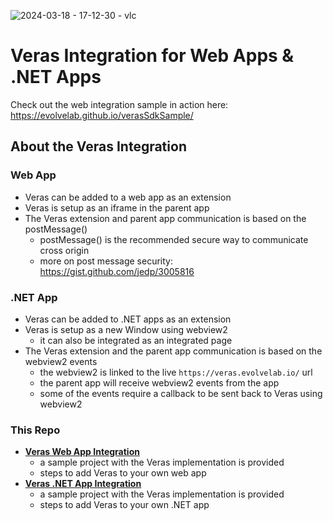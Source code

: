 ![2024-03-18 - 17-12-30 - vlc](https://github.com/EvolveLAB/EvolveLAB.Veras.SDK/assets/107583178/7cd44637-16a5-4bcc-8880-ef1d38cb339c)

# Veras Integration for Web Apps & .NET Apps
Check out the web integration sample in action here: https://evolvelab.github.io/verasSdkSample/

## About the Veras Integration
### Web App
* Veras can be added to a web app as an extension
* Veras is setup as an iframe in the parent app
* The Veras extension and parent app communication is based on the postMessage()
  * postMessage() is the recommended secure way to communicate cross origin
  * more on post message security: https://gist.github.com/jedp/3005816

### .NET App
* Veras can be added to .NET apps as an extension
* Veras is setup as a new Window using webview2
  * it can also be integrated as an integrated page
* The Veras extension and the parent app communication is based on the webview2 events
  * the webview2 is linked to the live `https://veras.evolvelab.io/` url
  * the parent app will receive webview2 events from the app
  * some of the events require a callback to be sent back to Veras using webview2

### This Repo
* [**Veras Web App Integration**](https://github.com/EvolveLAB/EvolveLAB.Veras.SDK/tree/main/WebAppSample)
  * a sample project with the Veras implementation is provided
  * steps to add Veras to your own web app
* [**Veras .NET App Integration**](https://github.com/EvolveLAB/EvolveLAB.Veras.SDK/tree/main/DotNetSample)
  * a sample project with the Veras implementation is provided
  * steps to add Veras to your own .NET app
